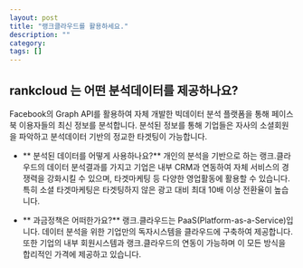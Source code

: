 ```yaml
---
layout: post
title: "랭크클라우드를 활용하세요."
description: ""
category: 
tags: []
---
```


## rankcloud 는 어떤 분석데이터를 제공하나요?
Facebook의 Graph API를 활용하여 자체 개발한 빅데이터 분석 플랫폼을 통해 페이스북 이용자들의 최신 정보를 분석합니다. 분석된 정보를 통해 기업들은 자사의 소셜회원을 파악하고 분석데이터 기반의 정교한 타겟팅이 가능합니다.

* ** 분석된 데이터를 어떻게 사용하나요?**
개인의 분석을 기반으로 하는 랭크.클라우드의 데이터 분석결과를 가지고 기업은 내부 CRM과 연동하여 자체 서비스의 경쟁력을
강화시킬 수 있으며, 타겟마케팅 등 다양한 영업활동에 활용할 수 있습니다. 특히 소셜 타겟마케팅은 타겟팅하지 않은 광고 대비 
최대 10배 이상 전환율이 높습니다.

* ** 과금정책은 어떠한가요?**
랭크.클라우드는 PaaS(Platform-as-a-Service)입니다.
데이터 분석을 위한 기업만의 독자시스템을 클라우드에 구축하여 제공합니다. 
또한 기업의 내부 회원시스템과 랭크.클라우드의 연동이 가능하며 이 모든 방식을 합리적인 가격에 제공하고 있습니다.
